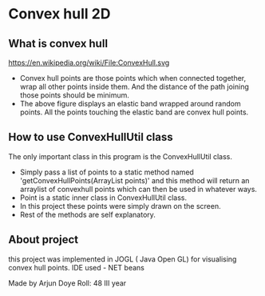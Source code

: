 # Convex hull 2D




## What is convex hull
https://en.wikipedia.org/wiki/File:ConvexHull.svg
* Convex hull points are those points which when connected together, wrap all other points inside them. And the distance of the path joining those points should be minimum.
* The above figure displays an elastic band wrapped around random points. All the points touching the elastic band are convex hull points.



## How to use ConvexHullUtil class

The only important class in this program is the ConvexHullUtil class. 

* Simply pass a list of points to a static method named 'getConvexHullPoints(ArrayList<Point> points)' and this method will return an arraylist of convexhull points which can then be used in whatever ways. 
* Point is a static inner class in ConvexHullUtil class.
* In this project these points were simply drawn on the screen. 
* Rest of the methods are self explanatory.

## About project
 this project was implemented in  JOGL ( Java Open GL) for visualising convex hull points. 
 IDE used - NET beans 


Made by 
  Arjun Doye 
  Roll: 48
  III year

